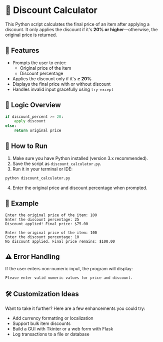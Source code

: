 # 🧮 Discount Calculator

This Python script calculates the final price of an item after applying a discount. It only applies the discount if it's **20% or higher**—otherwise, the original price is returned.

## 📌 Features

- Prompts the user to enter:
  - Original price of the item
  - Discount percentage
- Applies the discount only if it's **≥ 20%**
- Displays the final price with or without discount
- Handles invalid input gracefully using `try-except`

## 🧠 Logic Overview

```python
if discount_percent >= 20:
    apply discount
else:
    return original price
```

## 🚀 How to Run

1. Make sure you have Python installed (version 3.x recommended).
2. Save the script as `discount_calculator.py`.
3. Run it in your terminal or IDE:

```bash
python discount_calculator.py
```

4. Enter the original price and discount percentage when prompted.

## 🧪 Example

```text
Enter the original price of the item: 100
Enter the discount percentage: 25
Discount applied! Final price: $75.00
```

```text
Enter the original price of the item: 100
Enter the discount percentage: 10
No discount applied. Final price remains: $100.00
```

## ⚠️ Error Handling

If the user enters non-numeric input, the program will display:

```text
Please enter valid numeric values for price and discount.
```

## 🛠️ Customization Ideas

Want to take it further? Here are a few enhancements you could try:
- Add currency formatting or localization
- Support bulk item discounts
- Build a GUI with Tkinter or a web form with Flask
- Log transactions to a file or database

